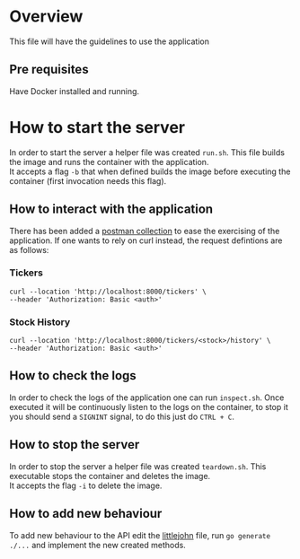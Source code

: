 # Overview

This file will have the guidelines to use the application

## Pre requisites

Have Docker installed and running.

# How to start the server

In order to start the server a helper file was created `run.sh`. This file builds the image and runs the container with the application.  
It accepts a flag `-b` that when defined builds the image before executing the container (first invocation needs this flag).

## How to interact with the application

There has been added a [postman collection](./littlejohn.postman_collection.json) to ease the exercising of the application.
If one wants to rely on curl instead, the request defintions are as follows:

### Tickers
```
curl --location 'http://localhost:8000/tickers' \
--header 'Authorization: Basic <auth>'
```

### Stock History
```
curl --location 'http://localhost:8000/tickers/<stock>/history' \
--header 'Authorization: Basic <auth>'
```

## How to check the logs

In order to check the logs of the application one can run `inspect.sh`. Once executed it will be continuously listen to the logs on the container, to stop it you should send a `SIGNINT` signal, to do this just do `CTRL + C`.

## How to stop the server

In order to stop the server a helper file was created `teardown.sh`. This executable stops the container and deletes the image.  
It accepts the flag `-i` to delete the image.

## How to add new behaviour

To add new behaviour to the API edit the [littlejohn](../littlejohn.yaml) file, run `go generate ./...` and implement the new created methods.
